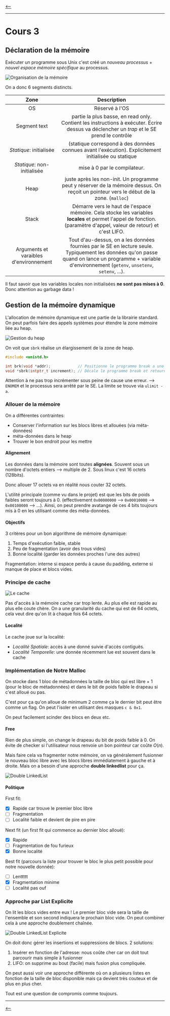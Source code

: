 [<--](../README.md)

___

# Cours 3

## Déclaration de la mémoire

Exécuter un programme sous Unix c'est créé un *nouveau processus* + *nouvel espace mémoire spécifique* au processus.

![Organisation de la mémoire](image-47.png)

On a donc 6 segments distincts.

|                  Zone                  |                                                                                                Description                                                                                                |
| :------------------------------------: | :-------------------------------------------------------------------------------------------------------------------------------------------------------------------------------------------------------: |
|                   OS                   |                                                                                              Réservé à l'OS                                                                                               |
|              Segment text              |                                partie la plus basse, en read only. Contient les instructions à exécuter. Écrire dessus va déclencher un *trap* et le SE prend le contrôle                                 |
|        *Statique*: initialisée         |                                                   (statique correspond à des données connues avant l'exécution). Explicitement initialisée ou statique                                                    |
|      *Statique*: non-initialisée       |                                                                                       mise à 0 par le compilateur.                                                                                        |
|                  Heap                  |                                  juste après les non-init. Un programme peut y réserver de la mémoire dessus. On reçoit un pointeur vers le début de la zone. (`malloc`)                                  |
|                 Stack                  |                    Démarre vers le haut de l'espace mémoire. Cela stocke les variables **locales** et permet l'appel de fonction. (paramètre d'appel, valeur de retour) et c'est LIFO.                    |
| Arguments et varaibles d'environnement | Tout d'au-dessus, on a les données fournies par le SE en lecture seule. Typiquement les données qu'on passe quand on lance un programme + variable d'environnement (`getenv`, `unsetenv`, `setenv`, ...). |

Il faut savoir que les variables locales non initialisées **ne sont pas mises à 0**. Donc attention au garbage data !

## Gestion de la mémoire dynamique

L'allocation de mémoire dynamique est une partie de la librairie standard. On peut parfois faire des appels systèmes pour étendre la zone mémoire liée au heap.

![Gestion du heap](image-48.png)

On voit que `sbrk` réalise un élargissement de la zone de heap.

```c
#include <unistd.h> 

int brk(void *addr);            // Positionne le programme break a une adresse
void *sbrk(intptr_t increment); // Décale le programme break et retourne le nouveau program break. (sbrk(0) retourne la valeur actuelle donc)
```

Attention à ne pas trop incrémenter sous peine de cause une erreur. --> `ENOMEM` et le processus sera arrêté par le SE. La limite se trouve via `ulimit -a`.

### Allouer de la mémoire

On a différentes contraintes:
- Conserver l'information sur les blocs libres et allouées (via méta-données)
- méta-données dans le heap
- Trouver le bon endroit pour les mettre

#### Alignement

Les données dans la mémoire sont toutes **alignées**. Souvent sous un nombre d'octets entiers --> multiple de 2. Sous linux c'est 16 octets (128bits). 

Donc allouer 17 octets va en réalité nous couter 32 octets. 

L'utilité principale (comme vu dans le projet) est que les bits de poids faibles seront toujours à 0. (effectivement `0x00000000` --> `0x00010000` --> `0x00100000` --> ...). Ainsi, on peut prendre avatange de ces 4 bits toujours mis à 0 en les utilisant comme des méta-données.

#### Objectifs

3 critères pour un bon algorithme de mémoire dynamique:
1. Temps d'exécution faible, stable
2. Peu de fragmentation (avoir des trous vides)
3. Bonne localité (garder les données proches l'une des autres)

Fragmentation: interne si espace perdu à cause du padding, externe si manque de place et blocs vides.

### Principe de cache

![Le cache](image-49.png)

Pas d'accès à la mémoire cache car trop lente. Au plus elle est rapide au plus elle coute chère. On a une granularité du cache qui est de 64 octets, cela veut dire qu'on lit à chaque fois 64 octets.

#### Localité

Le cache joue sur la localité:

- *Localité Spatiale*: accès à une donné suivie d'accès contiguës.
- *Localité Temporelle*: une donnée récemment lue est souvent dans le cache

### Implémentation de Notre Malloc

On stocke dans 1 bloc de métadonnées la taille de bloc qui est libre + 1 (pour le bloc de métadonnées) et dans le bit de poids faible le drapeau si c'est alloué ou pas.

C'est pour ça qu'on alloue de minimum 2 comme ça le dernier bit peut être comme un flag. On peut l'isoler en utilisant des masques `c & 0x1`.

On peut facilement scinder des blocs en deux etc.

#### Free

Rien de plus simple, on change le drapeau du bit de poids faible à 0. On évite de checker si l'utilisateur nous renvoie un bon pointeur car coûte $O(n)$.

Mais faire cela va fragmenter notre mémoire, on va généralement fusionner le nouveau bloc libre avec les blocs libres immédiatement à gauche et à droite. Mais on a besoin d'une approche **double linkedlist** pour ça.

![Double LinkedList](image-50.png)

#### Politique

First fit:
- [x] Rapide car trouve le premier bloc libre
- [ ] Fragmentation
- [ ] Localité faible et devient de pire en pire

Next fit (un first fit qui commence au dernier bloc alloué):
- [x] Rapide
- [ ] Fragmentation de fou furieux
- [x] Bonne localité

Best fit (parcours la liste pour trouver le bloc le plus petit possible pour notre nouvelle donnée):
- [ ] Lenttttt
- [x] Fragmentation minime
- [ ] Localité pas ouf

### Approche par List Explicite

On lit les blocs vides entre eux ! Le premier bloc vide sera la taille de l'ensemble et son second indiquera le prochain bloc vide. On peut combiner cela à une approche doublement chaînée.

![Double LinkedList Explicite](image-51.png)

On doit donc gérer les insertions et suppressions de blocs. 2 solutions:
1. Insérer en fonction de l'adresse: nous coûte cher car on doit tout parcourir mais simple à fusionner
2. LIFO: on supprime au bout (facile) mais fusion plus compliquée.

On peut aussi voir une approche différente où on a plusieurs listes en fonction de la taille de bloc disponible mais ça devient très couteux et de plus en plus cher.

Tout est une question de compromis comme toujours.


___

[<--](../README.md)